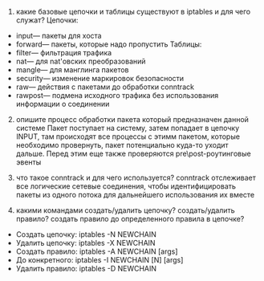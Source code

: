 1. какие базовые цепочки и таблицы существуют в iptables и для чего служат?
 Цепочки:
  * input— пакеты для хоста
  * forward— пакеты, которые надо пропустить
 Таблицы:
   * filter— фильтрация трафика
   * nat— для nat'овских преобразований
   * mangle— для манглинга пакетов
   * security— изменение маркировок безопасности
   * raw— действия с пакетами до обработки conntrack
   * rawpost— подмена исходного трафика без использования информации о соединении
2. опишите процесс обработки пакета который предназначен данной системе
	Пакет поступает на систему, затем попадает в цепочку INPUT, там происходят все процессы с этимм пакетом, которые необходимо провернуть, пакет потенциально куда-то уходит дальше. Перед этим еще также проверяются pre\post-роутинговые эвенты

3. что такое conntrack и для чего используется?
 conntrack отслеживает все логические сетевые соединения, чтобы идентифицировать пакеты из одного потока для дальнейшего использования их вместе

4. какими командами создать/удалить цепочку? создать/удалить правило? создать правило до определенного правила в цепочке?
 - Создать цепочку: iptables -N NEWCHAIN
 - Удалить цепочку: iptables -X NEWCHAIN
 - Создать правило: iptables -A NEWCHAIN [args]
 - До конкретного: iptables -I NEWCHAIN [N] [args]
 - Удалить правило: iptables -D NEWCHAIN
